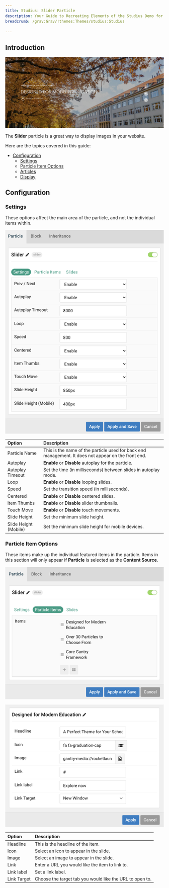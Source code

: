 ```yaml
---
title: Studius: Slider Particle
description: Your Guide to Recreating Elements of the Studius Demo for Grav
breadcrumb: /grav:Grav/!themes:Themes/studius:Studius

---
```


## Introduction

![](assets/particle_slider1.png)

The **Slider** particle is a great way to display images in your website.

Here are the topics covered in this guide:

- [Configuration](#configuration)
  - [Settings](#settings)
  - [Particle Item Options](#particle-item-options)
  - [Articles](#articles)
  - [Display](#display)

## Configuration

### Settings 

These options affect the main area of the particle, and not the individual items within.

![](assets/particle_slider2.png)

| Option           | Description                                                                                         |
| :-----           | :-----                                                                                              |
| Particle Name         | This is the name of the particle used for back end management. It does not appear on the front end.             |
| Autoplay              | **Enable** or **Disable** autoplay for the particle.                                                            |
| Autoplay Timeout      | Set the time (in milliseconds) between slides in autoplay mode.                                                 |
| Loop                  | **Enable** or **Disable** looping slides.                                                                       |
| Speed                 | Set the transition speed (in milliseconds).                                                                     |
| Centered              | **Enable** or **Disable** centered slides.                                                                      |
| Item Thumbs           | **Enable** or **Disable** slider thumbnails.                                                                    |
| Touch Move            | **Enable** or **Disable** touch movements.                                                                      |
| Slide Height            | Set the minimum slide height.                                                                                 |
| Slide Height (Mobile)            | Set the minimum slide height for mobile devices.                                                     |

### Particle Item Options

These items make up the individual featured items in the particle. Items in this section will only appear if **Particle** is selected as the **Content Source**.

![](assets/particle_slider3.png)

![](assets/particle_slider4.png)

| Option                 | Description                                                      |
| :-----                 | :-----                                                           |
| Headline             	 | This is the headline of the item.                                |
| Icon             	     | Select an icon to appear in the slide.                           |
| Image                  | Select an image to appear in the slide.                          |
| Link                   | Enter a URL you would like the item to link to.                  |
| Link label             | Set a link label.                                                |
| Link Target            | Choose the target tab you would like the URL to open to.         |
